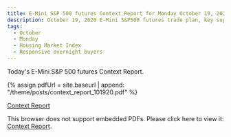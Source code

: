 ```yaml
---
title: E-Mini S&P 500 futures Context Report for Monday October 19, 2020
description: October 19, 2020 E-Mini S&P500 futures trade plan, key support and resistance zones, and volatility analysis.
tags:
  - October
  - Monday
  - Housing Market Index 
  - Responsive overnight buyers
---
```


Today's E-Mini S&P 500 futures Context Report.

{% assign pdfUrl = site.baseurl | append: "/theme/posts/context_report_101920.pdf" %}

<a href="{{pdfUrl}}">Context Report</a>

<object data="{{pdfUrl}}" type="application/pdf" width="700px" height="700px">
    <p>This browser does not support embedded PDFs. Please click here to view it: <a href="{{pdfUrl}}">Context Report</a>.</p>
</object>

